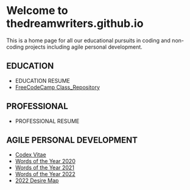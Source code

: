 # Welcome to thedreamwriters.github.io 

This is a home page for all our educational pursuits in coding and non-coding projects including agile personal development. 

## EDUCATION
* EDUCATION RESUME
* [FreeCodeCamp Class_Repository](https://github.com/thedreamwriters/freecodecamp_class_activities)

## PROFESSIONAL
* PROFESSIONAL RESUME

## AGILE PERSONAL DEVELOPMENT
* [Codex Vitae](CodexVitae.md)
* [Words of the Year 2020](2020words.md)
* [Words of the Year 2021](2021words.md)
* [Words of the Year 2022](2022words.md)
* [2022 Desire Map](2022DesireMap.md) 


